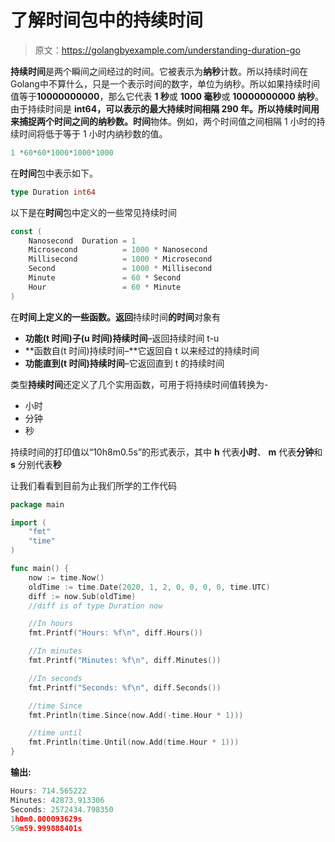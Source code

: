 # 了解时间包中的持续时间

> 原文：<https://golangbyexample.com/understanding-duration-go>

**持续时间**是两个瞬间之间经过的时间。它被表示为**纳秒**计数。所以持续时间在Golang中不算什么，只是一个表示时间的数字，单位为纳秒。所以如果持续时间值等于**10000000000**，那么它代表 **1 秒**或 **1000 毫秒**或 **10000000000 纳秒**。由于持续时间是 **int64，**可以表示的最大持续时间相隔 290 年。所以持续时间用来捕捉两个**时间之间的纳秒数。时间**物体。例如，两个时间值之间相隔 1 小时的持续时间将低于等于 1 小时内纳秒数的值。

```go
1 *60*60*1000*1000*1000
```

在**时间**包中表示如下。

```go
type Duration int64
```

以下是在**时间**包中定义的一些常见持续时间

```go
const (
    Nanosecond  Duration = 1
    Microsecond          = 1000 * Nanosecond
    Millisecond          = 1000 * Microsecond
    Second               = 1000 * Millisecond
    Minute               = 60 * Second
    Hour                 = 60 * Minute
)
```

在**时间上定义的一些函数。返回**持续时间**的时间**对象有

*   **功能(t 时间)子(u 时间)持续时间**–返回持续时间 t-u
*   **函数自(t 时间)持续时间–**它返回自 t 以来经过的持续时间
*   **功能直到(t 时间)持续时间**–它返回直到 t 的持续时间

类型**持续时间**还定义了几个实用函数，可用于将持续时间值转换为-

*   小时
*   分钟
*   秒

持续时间的打印值以“10h8m0.5s”的形式表示，其中 **h** 代表**小时**、 **m** 代表**分钟**和 **s** 分别代表**秒**

让我们看看到目前为止我们所学的工作代码

```go
package main

import (
    "fmt"
    "time"
)

func main() {
    now := time.Now()
    oldTime := time.Date(2020, 1, 2, 0, 0, 0, 0, time.UTC)
    diff := now.Sub(oldTime)
    //diff is of type Duration now

    //In hours
    fmt.Printf("Hours: %f\n", diff.Hours())

    //In minutes
    fmt.Printf("Minutes: %f\n", diff.Minutes())

    //In seconds
    fmt.Printf("Seconds: %f\n", diff.Seconds())

    //time Since
    fmt.Println(time.Since(now.Add(-time.Hour * 1)))

    //time until
    fmt.Println(time.Until(now.Add(time.Hour * 1)))
}
```

**输出:**

```go
Hours: 714.565222
Minutes: 42873.913306
Seconds: 2572434.798350
1h0m0.000093629s
59m59.999888401s
```